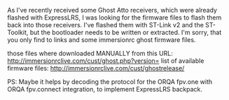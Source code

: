 As I've recently received some Ghost Atto receivers, which were already flashed with ExpressLRS, I was looking for the firmware files to flash them back into those receivers.
I've flashed them with ST-Link v2 and the ST-Toolkit, but the bootloader needs to be written or extracted.
I'm sorry, that you only find to links and some immersionrc ghost firmware files.

those files where downloaded MANUALLY from this URL: http://immersionrclive.com/cust/ghost.php?version=
list of available firmware files: http://immersionrclive.com/cust/ghostrelease/


PS: Maybe it helps by decoding the protocol for the ORQA fpv.one with ORQA fpv.connect integration, to implement ExpressLRS backpack.
